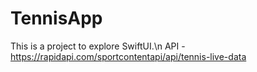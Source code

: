 # TennisApp

This is a project to explore SwiftUI.\n
API - https://rapidapi.com/sportcontentapi/api/tennis-live-data 
